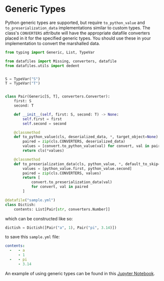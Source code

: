 # Generic Types

Python generic types are supported, but require `to_python_value` and
`to_preserialization_data` implementations similar to custom types. The
class's `CONVERTERS` attribute will have the appropriate datafile
converters placed in it for the specified generic types. You should use
these in your implementation to convert the marshalled data.

```python
from typing import Generic, List, TypeVar

from datafiles import Missing, converters, datafile
from datafiles.utils import dedent


S = TypeVar("S")
T = TypeVar("T")


class Pair(Generic[S, T], converters.Converter):
    first: S
    second: T

    def __init__(self, first: S, second: T) -> None:
        self.first = first
        self.second = second

    @classmethod
    def to_python_value(cls, deserialized_data, *, target_object=None):
        paired = zip(cls.CONVERTERS, deserialized_data)
        values = [convert.to_python_value(val) for convert, val in paired]
        return cls(*values)

    @classmethod
    def to_preserialization_data(cls, python_value, *, default_to_skip=None):
        values = [python_value.first, python_value.second]
        paired = zip(cls.CONVERTERS, values)
        return [
            convert.to_preserialization_data(val)
            for convert, val in paired
        ]

@datafile("sample.yml")
class Dictish:
    contents: List[Pair[str, converters.Number]]
```

which can be constructed like so:

```python
dictish = Dictish([Pair("a", 1), Pair("pi", 3.14)])
```

to save this `sample.yml` file:

```yaml
contents:
  -   - a
      - 1
  -   - pi
      - 3.14
```

An example of using generic types can be found in this [Jupyter Notebook](https://github.com/jacebrowning/datafiles/blob/main/notebooks/generic_types.ipynb).
